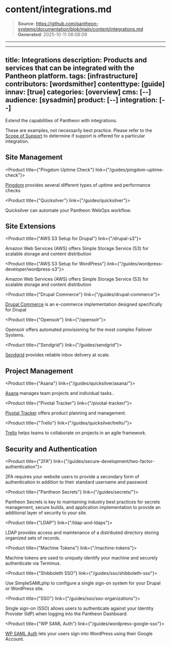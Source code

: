 # content/integrations.md

> **Source**: https://github.com/pantheon-systems/documentation/blob/main/content/integrations.md
> **Generated**: 2025-10-11 06:08:09

---

---
title: Integrations
description: Products and services that can be integrated with the Pantheon platform.
tags: [infrastructure]
contributors: [wordsmither]
contenttype: [guide]
innav: [true]
categories: [overview]
cms: [--]
audience: [sysadmin]
product: [--]
integration: [--]
---

Extend the capabilities of Pantheon with integrations.

<Alert title="Note" type="info" >

These are examples, not necessarily best practice.  Please refer to the [Scope of Support](/guides/support/) to determine if support is offered for a particular integration.

</Alert>

## Site Management


<ProductGroup>

  <Product title={"Pingdom Uptime Check"} link={"/guides/pingdom-uptime-check"}>

  [Pingdom](https://www.pingdom.com/) provides several different types of uptime and performance checks

  </Product>

  <Product title={"Quicksilver"} link={"/guides/quicksilver"}>

  Quicksilver can automate your Pantheon WebOps workflow.

  </Product>

</ProductGroup>

## Site Extensions

<ProductGroup>

  <Product title={"AWS S3 Setup for Drupal"} link={"/drupal-s3"}>

  Amazon Web Services (AWS) offers Simple Storage Service (S3) for scalable storage and content distribution

  </Product>

  <Product title={"AWS S3 Setup for WordPress"} link={"/guides/wordpress-developer/wordpress-s3"}>

  Amazon Web Services (AWS) offers Simple Storage Service (S3) for scalable storage and content distribution

  </Product>

  <Product title={"Drupal Commerce"} link={"/guides/drupal-commerce"}>

  [Drupal Commerce](https://drupalcommerce.org/) is an e-commerce implementation designed specifically for Drupal

  </Product>

  <Product title={"Opensolr"} link={"/opensolr"}>

  Opensolr offers automated provisioning for the most complex Failover Systems.

  </Product>

  <Product title={"Sendgrid"} link={"/guides/sendgrid"}>

  [Sendgrid](https://sendgrid.com/) provides reliable inbox delivery at scale.

  </Product>

 </ProductGroup>

## Project Management

<ProductGroup>

  <Product title={"Asana"} link={"/guides/quicksilver/asana/"}>

  [Asana](https://asana.com/) manages team projects and individual tasks..

  </Product>

  <Product title={"Pivotal Tracker"} link={"/pivotal-tracker/"}>

  [Pivotal Tracker](https://www.pivotaltracker.com/) offers product planning and management.

  </Product>

  <Product title={"Trello"} link={"/guides/quicksilver/trello/"}>

  [Trello](https://trello.com/) helps teams to collaborate on projects in an agile framework.

  </Product>


</ProductGroup>

## Security and Authentication

<ProductGroup>

  <Product title={"2FA"} link={"/guides/secure-development/two-factor-authentication"}>

  2FA requires your website users to provide a secondary form of authentication in addition to their standard username and password

  </Product>

  <Product title={"Pantheon Secrets"} link={"/guides/secrets/"}>

  Pantheon Secrets is key to maintaining industry best practices for secrets management, secure builds, and application implementation to provide an additional layer of security to your site.

  </Product>

  <Product title={"LDAP"} link={"/ldap-and-ldaps"}>

  LDAP provides access and maintenance of a distributed directory storing organized sets of records.

  </Product>

  <Product title={"Machine Tokens"} link={"/machine-tokens"}>

  Machine tokens are used to uniquely identify your machine and securely authenticate via Terminus.

  </Product>

  <Product title={"Shibboleth SSO"} link={"/guides/sso/shibboleth-sso"}>

  Use SimpleSAMLphp to configure a single sign-on system for your Drupal or WordPress site.

  </Product>

  <Product title={"SSO"} link={"/guides/sso/sso-organizations"}>

  Single sign-on (SSO) allows users to authenticate against your Identity Provider (IdP) when logging into the Pantheon Dashboard.

  </Product>

  <Product title={"WP SAML Auth"} link={"/guides/wordpress-google-sso"}>

   [WP SAML Auth](https://wordpress.org/plugins/wp-saml-auth/) lets your users sign into WordPress using their Google Account.

  </Product>

</ProductGroup>

